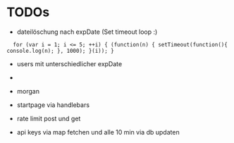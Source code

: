 # TODOs

- dateilöschung nach expDate (Set timeout loop :)
```
  for (var i = 1; i <= 5; ++i) { (function(n) { setTimeout(function(){ console.log(n); }, 1000); }(i)); }
```
- users mit unterschiedlicher expDate
- 

- morgan
- startpage via handlebars
- rate limit post und get
- api keys via map fetchen und alle 10 min via db updaten